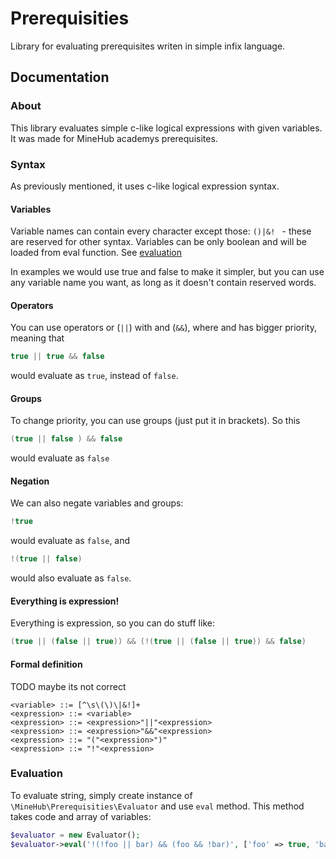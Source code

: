# Prerequisities

Library for evaluating prerequisites writen in simple infix language.

## Documentation

### About

This library evaluates simple c-like logical expressions with given variables. It was made for MineHub academys prerequisites.

### Syntax

As previously mentioned, it uses c-like logical expression syntax.

#### Variables

Variable names can contain every character except those: `()|&! ` - these are reserved for other syntax. Variables can be only boolean and will be loaded from eval function. See [evaluation](#evaluation)

In examples we would use true and false to make it simpler, but you can use any variable name you want, as long as it doesn't contain reserved words.

#### Operators

You can use operators or (`||`) with and (`&&`), where and has bigger priority, meaning that

```c
true || true && false
```

would evaluate as `true`, instead of `false`.

#### Groups

To change priority, you can use groups (just put it in brackets). So this

```c
(true || false ) && false
```

would evaluate as `false`

#### Negation

We can also negate variables and groups:

```c
!true
```

would evaluate as `false`, and

```c
!(true || false)
```

would also evaluate as `false`.

#### Everything is expression!

Everything is expression, so you can do stuff like:

```c
(true || (false || true)) && (!(true || (false || true)) && false)
```

#### Formal definition

TODO maybe its not correct

```
<variable> ::= [^\s\(\)\|&!]+
<expression> ::= <variable>
<expression> ::= <expression>"||"<expression>
<expression> ::= <expression>"&&"<expression>
<expression> ::= "("<expression>")"
<expression> ::= "!"<expression>
```

### Evaluation

To evaluate string, simply create instance of `\MineHub\Prerequisities\Evaluator` and use `eval` method. This method takes code and array of variables:

```php
$evaluator = new Evaluator();
$evaluator->eval('!(!foo || bar) && (foo && !bar)', ['foo' => true, 'bar' => false]); // returns true 
```


